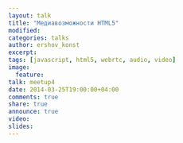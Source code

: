 ```yaml
---
layout: talk
title: "Медиавозможности HTML5"
modified:
categories: talks
author: ershov_konst
excerpt:
tags: [javascript, html5, webrtc, audio, video]
image:
  feature:
talk: meetup4
date: 2014-03-25T19:00:00+04:00
comments: true
share: true
announce: true
video: 
slides: 
---
```


